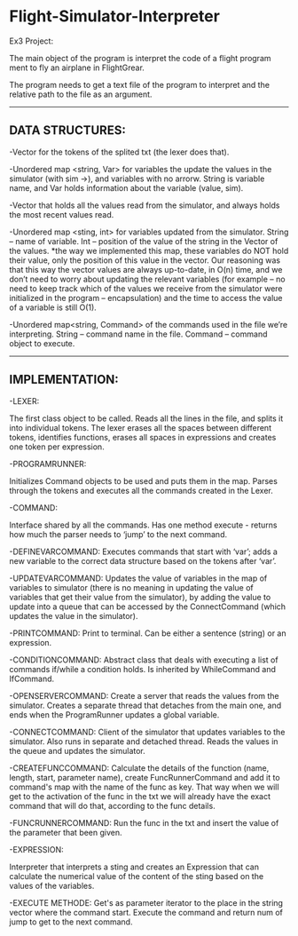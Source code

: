 # Flight-Simulator-Interpreter
Ex3 Project:

The main object of the program is interpret the code of a flight program ment to fly an airplane in FlightGrear.

The program needs to get a text file of the program to interpret and the relative path to the file as an argument.

-----------------
DATA STRUCTURES:
-----------------
-Vector<string> for the tokens of the splited txt (the lexer does that).

-Unordered map <string, Var> for variables the update the values in the simulator (with sim ->), and variables with no arrorw. String is variable name, and Var holds information about the variable (value, sim).

-Vector<double> that holds all the values read from the simulator, and always holds the most recent values read.

-Unordered map <sting, int> for variables updated from the simulator. String – name of variable. Int – position of the value of the string in the Vector of the values.
*the way we implemented this map, these variables do NOT hold their value, only the position of this value in the vector. Our reasoning was that this way the vector values are always up-to-date, in O(n) time, and we don’t need to worry about updating the relevant variables (for example – no need to keep track which of the values we receive from the simulator were initialized in the program – encapsulation) and the time to access the value of a variable is still O(1).

-Unordered map<string, Command> of the commands used in the file we’re interpreting. String – command name in the file. Command – command object to execute.

-----------------
IMPLEMENTATION:
-----------------

-LEXER:

The first class object to be called. Reads all the lines in the file, and splits it into individual tokens.
The lexer erases all the spaces between different tokens, identifies functions, erases all spaces in expressions and creates one token per expression.

-PROGRAMRUNNER:

Initializes Command objects to be used and puts them in the map. Parses through the tokens and executes all the commands created in the Lexer.

-COMMAND:

Interface shared by all the commands. Has one method execute - returns how much the parser needs to ‘jump’ to the next command.

-DEFINEVARCOMMAND:
Executes commands that start with ‘var’; adds a new variable to the correct data structure based on the tokens after ‘var’.

-UPDATEVARCOMMAND:
Updates the value of variables in the map of variables to simulator (there is no meaning in updating the value of variables that get their value from the simulator), by adding the value to update into a queue that can be accessed by the ConnectCommand (which updates the value in the simulator).

-PRINTCOMMAND:
Print to terminal. Can be either a sentence (string) or an expression.

-CONDITIONCOMMAND:
Abstract class that deals with executing a list of commands if/while a condition holds. Is inherited by WhileCommand and IfCommand.

-OPENSERVERCOMMAND:
Create a server that reads the values from the simulator. Creates a separate thread that detaches from the main one, and ends when the ProgramRunner updates a global variable.

-CONNECTCOMMAND:
Client of the simulator that updates variables to the simulator. Also runs in separate and detached thread. Reads the values in the queue and updates the simulator.

-CREATEFUNCCOMMAND:
Calculate the details of the function (name, length, start, parameter name), create FuncRunnerCommand and add it to command's map with the name of the func as key. That way when we will get to the activation of the func in the txt we will already have the exact command that will do that, according to the func details.

-FUNCRUNNERCOMMAND:
Run the func in the txt and insert the value of the parameter that been given. 

-EXPRESSION:

Interpreter that interprets a sting and creates an Expression that can calculate the numerical value of the content of the sting based on the values of the variables.

-EXECUTE METHODE:
Get's as parameter iterator to the place in the string vector where the command start. Execute the command and return num of jump to get to the next command.
